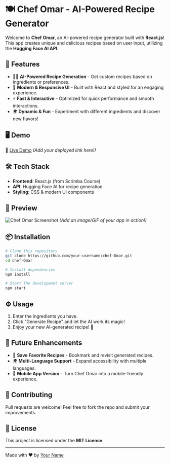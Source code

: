 # 🍽️ Chef Omar - AI-Powered Recipe Generator

Welcome to **Chef Omar**, an AI-powered recipe generator built with **React.js**! This app creates unique and delicious recipes based on user input, utilizing the **Hugging Face AI API**. 

## 🚀 Features
- 🧑‍🍳 **AI-Powered Recipe Generation** - Get custom recipes based on ingredients or preferences.
- 🎨 **Modern & Responsive UI** - Built with React and styled for an engaging experience.
- ⚡ **Fast & Interactive** - Optimized for quick performance and smooth interactions.
- 🌍 **Dynamic & Fun** - Experiment with different ingredients and discover new flavors!

## 🖥️ Demo
🔗 [Live Demo](#) *(Add your deployed link here!)*

## 🛠️ Tech Stack
- **Frontend**: React.js (from Scrimba Course)
- **API**: Hugging Face AI for recipe generation
- **Styling**: CSS & modern UI components

## 📸 Preview
![Chef Omar Screenshot](#) *(Add an image/GIF of your app in action!)*

## 📦 Installation
```bash
# Clone this repository
git clone https://github.com/your-username/chef-Omar.git
cd chef-Omar

# Install dependencies
npm install

# Start the development server
npm start
```

## ⚙️ Usage
1. Enter the ingredients you have.
2. Click "Generate Recipe" and let the AI work its magic!
3. Enjoy your new AI-generated recipe! 🍲

## 🎯 Future Enhancements
- 📌 **Save Favorite Recipes** - Bookmark and revisit generated recipes.
- 🌍 **Multi-Language Support** - Expand accessibility with multiple languages.
- 📱 **Mobile App Version** - Turn Chef Omar into a mobile-friendly experience.

## 🤝 Contributing
Pull requests are welcome! Feel free to fork the repo and submit your improvements.

## 📜 License
This project is licensed under the **MIT License**.

---
Made with ❤️ by [Your Name](https://github.com/your-username)
